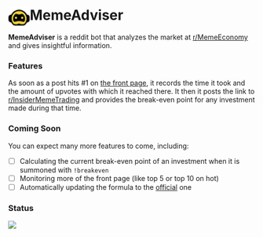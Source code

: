 # MemeAdviser <img height=44 src=docs/logo.png align=left>
**MemeAdviser** is a reddit bot that analyzes the market at [r/MemeEconomy](https://www.reddit.com/r/MemeEconomy) and gives insightful information.

### Features
As soon as a post hits #1 on [the front page](https://www.reddit.com/r/MemeEconomy/hot), it records the time it took and the amount of upvotes with which it reached there. It then it posts the link to [r/InsiderMemeTrading](https://www.reddit.com/r/InsiderMemeTrading) and provides the break-even point for any investment made during that time.

### Coming Soon
You can expect many more features to come, including:
 - [ ] Calculating the current break-even point of an investment when it is summoned with ```!breakeven```
 - [ ] Monitoring more of the front page (like top 5 or top 10 on hot)
 - [ ] Automatically updating the formula to the [official](https://github.com/MemeInvestor/memeinvestor_bot/blob/master/src/formula.py) one

### Status
<img width="15%" src="https://thakkaha.dev.fast.sheridanc.on.ca/pme/meme/status/light/">
